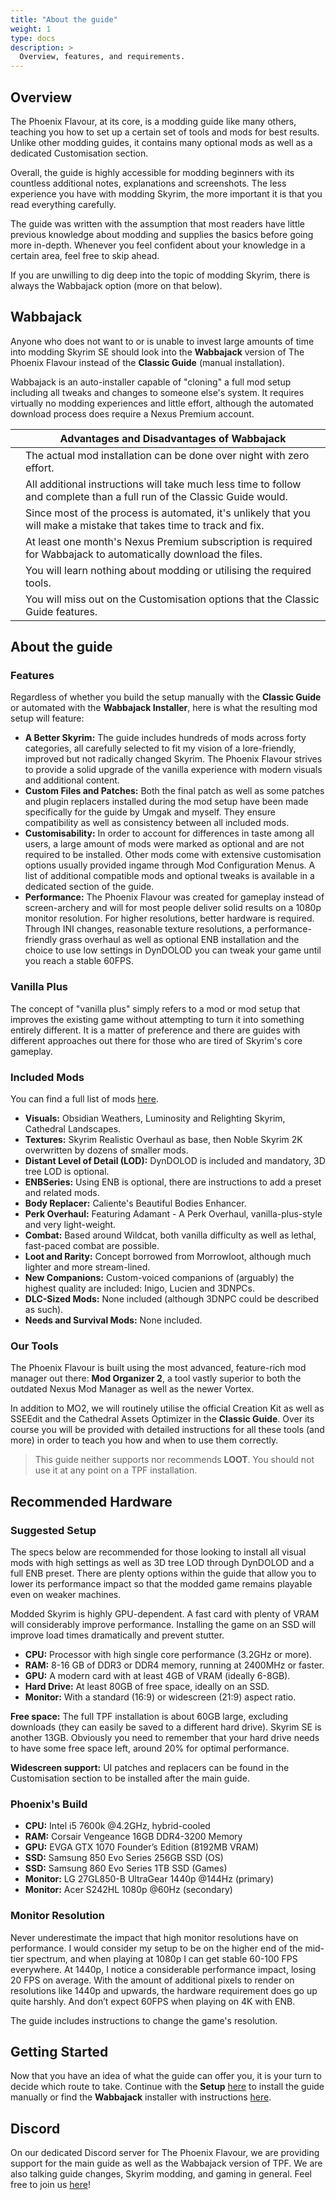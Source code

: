 ```yaml
---
title: "About the guide"
weight: 1
type: docs
description: >
  Overview, features, and requirements.
---
```


## Overview

The Phoenix Flavour, at its core, is a modding guide like many others, teaching you how to set up a certain set of tools and mods for best results. Unlike other modding guides, it contains many optional mods as well as a dedicated Customisation section.

Overall, the guide is highly accessible for modding beginners with its countless additional notes, explanations and screenshots. The less experience you have with modding Skyrim, the more important it is that you read everything carefully.

The guide was written with the assumption that most readers have little previous knowledge about modding and supplies the basics before going more in-depth. Whenever you feel confident about your knowledge in a certain area, feel free to skip ahead.

If you are unwilling to dig deep into the topic of modding Skyrim, there is always the Wabbajack option (more on that below).

## Wabbajack

Anyone who does not want to or is unable to invest large amounts of time into modding Skyrim SE should look into the **Wabbajack** version of The Phoenix Flavour instead of the **Classic Guide** (manual installation).

Wabbajack is an auto-installer capable of "cloning" a full mod setup including all tweaks and changes to someone else's system. It requires virtually no modding experiences and little effort, although the automated download process does require a Nexus Premium account.

|            | Advantages and Disadvantages of Wabbajack                    |
| ---------- | ------------------------------------------------------------ |
| <span style= "color: green"><i class="fas fa-plus-circle"></i></span> | The actual mod installation can be done over night with zero effort. |
| <span style= "color: green"><i class="fas fa-plus-circle"></i></span> | All additional instructions will take much less time to follow and complete than a full run of the Classic Guide would. |
| <span style= "color: green"><i class="fas fa-plus-circle"></i></span> | Since most of the process is automated, it's unlikely that you will make a mistake that takes time to track and fix. |
| <span style= "color: red"><i class="fas fa-minus-circle"></i></span> | At least one month's Nexus Premium subscription is required for Wabbajack to automatically download the files. |
| <span style= "color: red"><i class="fas fa-minus-circle"></i></span> | You will learn nothing about modding or utilising the required tools. |
| <span style= "color: red"><i class="fas fa-minus-circle"></i></span> | You will miss out on the Customisation options that the Classic Guide features. |

## About the guide

### Features

Regardless of whether you build the setup manually with the **Classic Guide** or automated with the **Wabbajack Installer**, here is what the resulting mod setup will feature:

- **A Better Skyrim:** The guide includes hundreds of mods across forty categories, all carefully selected to fit my vision of a lore-friendly, improved but not radically changed Skyrim. The Phoenix Flavour strives to provide a solid upgrade of the vanilla experience with modern visuals and additional content.
- **Custom Files and Patches:** Both the final patch as well as some patches and plugin replacers installed during the mod setup have been made specifically for the guide by Umgak and myself. They ensure compatibility as well as consistency between all included mods.
- **Customisability:** In order to account for differences in taste among all users, a large amount of mods were marked as optional and are not required to be installed. Other mods come with extensive customisation options usually provided ingame through Mod Configuration Menus. A list of additional compatible mods and optional tweaks is available in a dedicated section of the guide.
- **Performance:** The Phoenix Flavour was created for gameplay instead of screen-archery and will for most people deliver solid results on a 1080p monitor resolution. For higher resolutions, better hardware is required. Through INI changes, reasonable texture resolutions, a performance-friendly grass overhaul as well as optional ENB installation and the choice to use low settings in DynDOLOD you can tweak your game until you reach a stable 60FPS.

### Vanilla Plus

The concept of "vanilla plus" simply refers to a mod or mod setup that improves the existing game without attempting to turn it into something entirely different. It is a matter of preference and there are guides with different approaches out there for those who are tired of Skyrim's core gameplay.

### Included Mods

You can find a full list of mods [here](https://docs.google.com/spreadsheets/d/1XFcvzBLykdkSxjX225S9tmqNWFFoTeNWUxBEK5YOIZQ/edit?usp=drive_web&ouid=118321045324288884377).

- **Visuals:** Obsidian Weathers, Luminosity and Relighting Skyrim, Cathedral Landscapes.
- **Textures:** Skyrim Realistic Overhaul as base, then Noble Skyrim 2K overwritten by dozens of smaller mods.
- **Distant Level of Detail (LOD):** DynDOLOD is included and mandatory, 3D tree LOD is optional.
- **ENBSeries:** Using ENB is optional, there are instructions to add a preset and related mods.
- **Body Replacer:** Caliente's Beautiful Bodies Enhancer.
- **Perk Overhaul:** Featuring Adamant - A Perk Overhaul, vanilla-plus-style and very light-weight.
- **Combat:** Based around Wildcat, both vanilla difficulty as well as lethal, fast-paced combat are possible.
- **Loot and Rarity:** Concept borrowed from Morrowloot, although much lighter and more stream-lined.
- **New Companions:** Custom-voiced companions of (arguably) the highest quality are included: Inigo, Lucien and 3DNPCs.
- **DLC-Sized Mods:** None included (although 3DNPC could be described as such).
- **Needs and Survival Mods:** None included.

### Our Tools

The Phoenix Flavour is built using the most advanced, feature-rich mod manager out there: **Mod Organizer 2**, a tool vastly superior to both the outdated Nexus Mod Manager as well as the newer Vortex.

In addition to MO2, we will routinely utilise the official Creation Kit as well as SSEEdit and the Cathedral Assets Optimizer in the **Classic Guide**. Over its course you will be provided with detailed instructions for all these tools (and more) in order to teach you how and when to use them correctly.

> This guide neither supports nor recommends **LOOT**. You should not use it at any point on a TPF installation.

## Recommended Hardware

### Suggested Setup

The specs below are recommended for those looking to install all visual mods with high settings as well as 3D tree LOD through DynDOLOD and a full ENB preset. There are plenty options within the guide that allow you to lower its performance impact so that the modded game remains playable even on weaker machines.

Modded Skyrim is highly GPU-dependent. A fast card with plenty of VRAM will considerably improve performance. Installing the game on an SSD will improve load times dramatically and prevent stutter.

- **CPU:** Processor with high single core performance (3.2GHz or more).
- **RAM:** 8-16 GB of DDR3 or DDR4 memory, running at 2400MHz or faster.
- **GPU:** A modern card with at least 4GB of VRAM (ideally 6-8GB).
- **Hard Drive:** At least 80GB of free space, ideally on an SSD.
- **Monitor:** With a standard (16:9) or widescreen (21:9) aspect ratio.

**Free space:** The full TPF installation is about 60GB large, excluding downloads (they can easily be saved to a different hard drive). Skyrim SE is another 13GB. Obviously you need to remember that your hard drive needs to have some free space left, around 20% for optimal performance.

**Widescreen support:** UI patches and replacers can be found in the Customisation section to be installed after the main guide.

### Phoenix's Build

- **CPU:** Intel i5 7600k @4.2GHz, hybrid-cooled
- **RAM:** Corsair Vengeance 16GB DDR4-3200 Memory
- **GPU:** EVGA GTX 1070 Founder’s Edition (8192MB VRAM)
- **SSD:** Samsung 850 Evo Series 256GB SSD (OS)
- **SSD:** Samsung 860 Evo Series 1TB SSD (Games)
- **Monitor:** LG 27GL850-B UltraGear 1440p @144Hz (primary)
- **Monitor:** Acer S242HL 1080p @60Hz (secondary)

### Monitor Resolution

Never underestimate the impact that high monitor resolutions have on performance. I would consider my setup to be on the higher end of the mid-tier spectrum, and when playing at 1080p I can get stable 60-100 FPS everywhere. At 1440p, I notice a considerable performance impact, losing 20 FPS on average. With the amount of additional pixels to render on resolutions like 1440p and upwards, the hardware requirement does go up quite harshly. And don’t expect 60FPS when playing on 4K with ENB.

The guide includes instructions to change the game's resolution.

## Getting Started

Now that you have an idea of what the guide can offer you, it is your turn to decide which route to take. Continue with the **Setup** [here](https://foreverphoenix.github.io/docs/02-setup/step-01/) to install the guide manually or find the **Wabbajack** installer with instructions [here](https://docs.google.com/document/d/1wl3p-Nd0JZLohjJjDAV6SmxHDW6O4fYt7pngn8Es8DU/edit#heading=h.vqn9sw772v98).

## Discord

On our dedicated Discord server for The Phoenix Flavour, we are providing support for the main guide as well as the Wabbajack version of TPF. We are also talking guide changes, Skyrim modding, and gaming in general. Feel free to join us [here](https://discord.gg/BpwXX5f)!